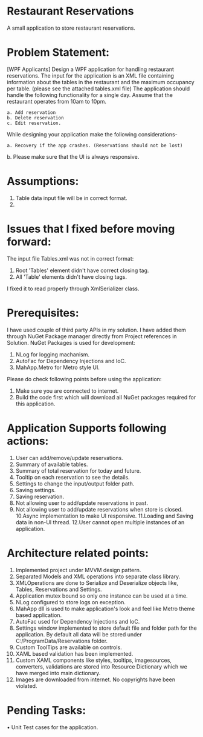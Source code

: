 # Restaurant Reservations
A small application to store restaurant reservations.

Problem Statement:
==================

[WPF Applicants] Design a WPF application for handling restaurant reservations. 
The input for the application is an XML file containing information about the tables in the restaurant and the maximum occupancy per table. (please see the attached tables.xml file)
The application should handle the following functionality for a single day. Assume that the restaurant operates from 10am to 10pm.

	a. Add reservation
	b. Delete reservation
	c. Edit reservation.

While designing your application make the following considerations-

	a. Recovery if the app crashes. (Reservations should not be lost)
   b. Please make sure that the UI is always responsive.

Assumptions:
============
1. Table data input file will be in correct format.
2. 

Issues that I fixed before moving forward:
==========================================

The input file Tables.xml was not in correct format:
1. Root 'Tables' element didn't have correct closing tag.
2. All 'Table' elements didn't have closing tags.

I fixed it to read properly through XmlSerializer class.

Prerequisites:
===============

I have used couple of third party APIs in my solution. I have added them through NuGet Package manager directly from Project references in Solution.
NuGet Packages is used for development:
1. NLog for logging machanism.
2. AutoFac for Dependency Injections and IoC.
3. MahApp.Metro for Metro style UI.

Please do check following points before using the application:
1. Make sure you are connected to internet.
2. Build the code first which will download all NuGet packages required for this application.

Application Supports following actions:
=======================================
1. User can add/remove/update reservations.
2. Summary of available tables.
3. Summary of total reservation for today and future.
4. Tooltip on each reservation to see the details.
5. Settings to change the input/output folder path.
6. Saving settings.
7. Saving reservation.
8. Not allowing user to add/update reservations in past.
9. Not allowing user to add/update reservations when store is closed.
10.Async implementation to make UI responsive.
11.Loading and Saving data in non-UI thread.
12.User cannot open multiple instances of an application.

Architecture related points:
===============================

1.	Implemented project under MVVM design pattern.
2.	Separated Models and XML operations into separate class library.
3.	XMLOperations are done to Serialize and Deserialize objects like, Tables, Reservations and Settings.
4.	Application mutex bound so only one instance can be used at a time.
5.	NLog configured to store logs on exception.
6.	MahApp dll is used to make application's look and feel like Metro theme based application.
7.	AutoFac used for Dependency Injections and IoC.
8.	Settings window implemented to store default file and folder path for the application. By default all data will be stored under C:/ProgramData/Reservations folder.
9.	Custom ToolTips are available on controls.
10.	XAML based validation has been implemented.
11.	Custom XAML components like styles, tooltips, imagesources, converters, validations are stored into Resource Dictionary which we have merged into main dictionary.
12.	Images are downloaded from internet. No copyrights have been violated.


Pending Tasks:
==================
•	Unit Test cases for the application.


